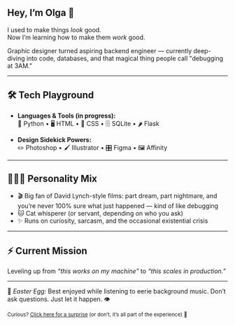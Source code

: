 ## Hey, I’m Olga 👋

I used to make things *look* good.  
Now I’m learning how to make them *work* good.  

Graphic designer turned aspiring backend engineer — currently deep-diving into code, databases, and that magical thing people call "debugging at 3AM."  

---

## 🛠 Tech Playground
- **Languages & Tools (in progress):**  
  🐍 Python • 🖥 HTML • 🎨 CSS • 🗄 SQLite • 🌶 Flask  

- **Design Sidekick Powers:**  
  ✏️ Photoshop • 🖌 Illustrator • 🎛 Figma • 🖼 Affinity  

---

## 🧜🏻‍♀️ Personality Mix
- 🎬 Big fan of David Lynch-style films: part dream, part nightmare, and you’re never 100% sure what just happened — kind of like debugging  
- 🐱 Cat whisperer (or servant, depending on who you ask)  
- ✨ Runs on curiosity, sarcasm, and the occasional existential crisis  

---

## ⚡ Current Mission
Leveling up from *“this works on my machine”* to *“this scales in production.”*  

---

🎵 *Easter Egg:* Best enjoyed while listening to eerie background music. Don’t ask questions. Just let it happen. 👁️  

<sub>Curious? [Click here for a surprise](https://www.youtube.com/watch?v=dQw4w9WgXcQ) (or don’t, it’s all part of the experience) 👀</sub>

<!--
**lely4e/lely4e** is a ✨ _special_ ✨ repository because its `README.md` (this file) appears on your GitHub profile.

Here are some ideas to get you started:

- 🔭 I’m currently working on ...
- 🌱 I’m currently learning ...
- 👯 I’m looking to collaborate on ...
- 🤔 I’m looking for help with ...
- 💬 Ask me about ...
- 📫 How to reach me: ...
- 😄 Pronouns: ...
- ⚡ Fun fact: ...
-->
